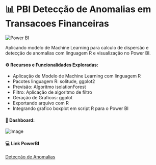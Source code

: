 # 📊 PBI Detecção de Anomalias em Transacoes Financeiras

![Power BI](https://img.shields.io/badge/Power-BI-d6c936?style=for-the-badge&logo=power-bi&logoColor=white)

Aplicando modelo de Machine Learning para calculo de dispersão e detecção de anomalias com linguagem R e visualização no Power BI.

#### ⚙️ Recursos e Funcionalidades Exploradas:

- Aplicação de Modelo de Machine Learning com linguagem R
- Pacotes linguagem R: solitude, ggplot2
- Previsão: Algoritmo isolationForest
- Filtro: Aplicação de algoritmo de filtro
- Geração de Graficos: ggplot
- Exportando arquivo com R
- Integrando grafico boxplot em script R para o Power BI

#### 🧰  Dashboard:

![Image](\image\dashboard_anomalia.png)

#### 💻 Link PowerBI
[Detecção de Anomalias](https://app.powerbi.com/links/PvdsRK3DFj?ctid=ab92b966-4489-4c22-9fc6-1535db65d26f&pbi_source=linkShare)